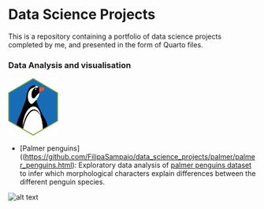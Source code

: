 # Data Science Projects

This is a repository containing a portfolio of data science projects completed by me, and presented in the form of Quarto files.


### Data Analysis and visualisation

<img src="images/penguin_sticker.png"  width="20%" height="20%">

- [Palmer penguins]((https://github.com/FilipaSampaio/data_science_projects/palmer/palmer_penguins.html): Exploratory data analysis of [palmer penguins dataset](https://allisonhorst.github.io/palmerpenguins/) to infer which morphological characters explain differences between the different penguin species.

![alt text](https://github.com/[username]/[reponame]/blob/[branch]/image.jpg?raw=true)
